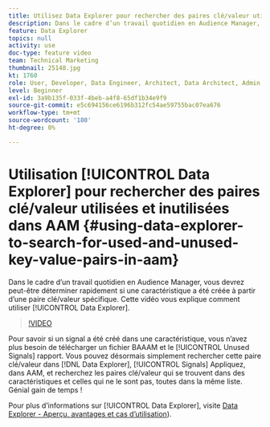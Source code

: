 ```yaml
---
title: Utilisez Data Explorer pour rechercher des paires clé/valeur utilisées et inutilisées.
description: Dans le cadre d’un travail quotidien en Audience Manager, vous devrez peut-être déterminer rapidement si une caractéristique a été créée à partir d’une paire clé/valeur spécifique. Cette vidéo vous montre comment découvrir avec Data Explorer.
feature: Data Explorer
topics: null
activity: use
doc-type: feature video
team: Technical Marketing
thumbnail: 25148.jpg
kt: 1760
role: User, Developer, Data Engineer, Architect, Data Architect, Admin, Leader
level: Beginner
exl-id: 3a9b135f-033f-4beb-a4f8-65df1b34e9f9
source-git-commit: e5c694156ce6196b312fc54ae59755bac07ea676
workflow-type: tm+mt
source-wordcount: '180'
ht-degree: 0%

---
```


# Utilisation [!UICONTROL Data Explorer] pour rechercher des paires clé/valeur utilisées et inutilisées dans AAM {#using-data-explorer-to-search-for-used-and-unused-key-value-pairs-in-aam}

Dans le cadre d’un travail quotidien en Audience Manager, vous devrez peut-être déterminer rapidement si une caractéristique a été créée à partir d’une paire clé/valeur spécifique. Cette vidéo vous explique comment utiliser [!UICONTROL Data Explorer].

>[!VIDEO](https://video.tv.adobe.com/v/25148/?quality=12)

Pour savoir si un signal a été créé dans une caractéristique, vous n’avez plus besoin de télécharger un fichier BAAAM et le [!UICONTROL Unused Signals] rapport. Vous pouvez désormais simplement rechercher cette paire clé/valeur dans [!DNL Data Explorer], [!UICONTROL Signals] Appliquez, dans AAM, et recherchez les paires clé/valeur qui se trouvent dans des caractéristiques et celles qui ne le sont pas, toutes dans la même liste. Génial gain de temps !

Pour plus d’informations sur [!UICONTROL Data Explorer], visite [Data Explorer - Aperçu, avantages et cas d’utilisation](https://experienceleague.adobe.com/docs/audience-manager/user-guide/features/data-explorer/data-explorer-overview.html?lang=en)).
